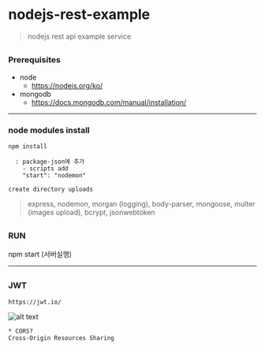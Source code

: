 # nodejs-rest-example
> nodejs rest api example service

##
### Prerequisites
- node
  - https://nodejs.org/ko/
- mongodb
  - https://docs.mongodb.com/manual/installation/
  
---

### node modules install
```
npm install

  : package-json에 추가
    - scripts add
    "start": "nodemon"

create directory uploads

```
> express, nodemon, morgan (logging), body-parser, mongoose, multer (images upload), bcrypt, jsonwebtoken

##
### RUN
npm start (서버실행)

---

##
### JWT
```
https://jwt.io/
```
![alt text](https://user-images.githubusercontent.com/1449153/34913076-8a47aa92-f936-11e7-81fa-a89ce17f5f37.png "json web oken info image")

```
* CORS?
Cross-Origin Resources Sharing
```
